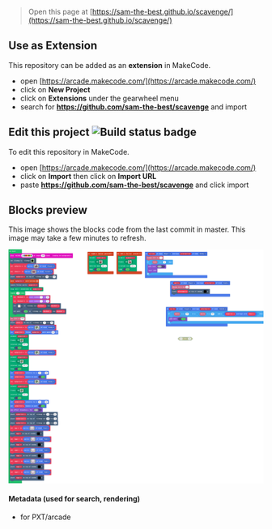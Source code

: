 
> Open this page at [https://sam-the-best.github.io/scavenge/](https://sam-the-best.github.io/scavenge/)

## Use as Extension

This repository can be added as an **extension** in MakeCode.

* open [https://arcade.makecode.com/](https://arcade.makecode.com/)
* click on **New Project**
* click on **Extensions** under the gearwheel menu
* search for **https://github.com/sam-the-best/scavenge** and import

## Edit this project ![Build status badge](https://github.com/sam-the-best/scavenge/workflows/MakeCode/badge.svg)

To edit this repository in MakeCode.

* open [https://arcade.makecode.com/](https://arcade.makecode.com/)
* click on **Import** then click on **Import URL**
* paste **https://github.com/sam-the-best/scavenge** and click import

## Blocks preview

This image shows the blocks code from the last commit in master.
This image may take a few minutes to refresh.

![A rendered view of the blocks](https://github.com/sam-the-best/scavenge/raw/master/.github/makecode/blocks.png)

#### Metadata (used for search, rendering)

* for PXT/arcade
<script src="https://makecode.com/gh-pages-embed.js"></script><script>makeCodeRender("{{ site.makecode.home_url }}", "{{ site.github.owner_name }}/{{ site.github.repository_name }}");</script>
